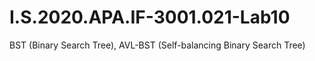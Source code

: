 # I.S.2020.APA.IF-3001.021-Lab10
BST (Binary Search Tree), AVL-BST (Self-balancing Binary Search Tree)

